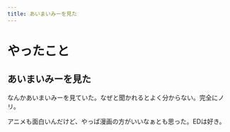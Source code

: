 ```yaml
---
title: あいまいみーを見た
---
```


# やったこと

## あいまいみーを見た

なんかあいまいみーを見ていた。なぜと聞かれるとよく分からない。完全にノリ。

アニメも面白いんだけど、やっぱ漫画の方がいいなぁとも思った。EDは好き。
